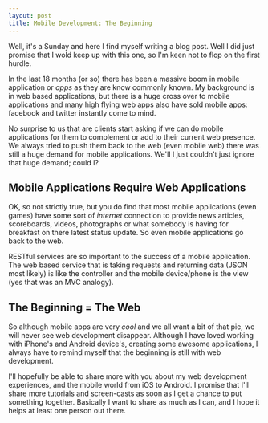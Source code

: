 ```yaml
---
layout: post 
title: Mobile Development: The Beginning
---
```


Well, it's a Sunday and here I find myself writing a blog post. Well I did just promise that I wold keep up with this one, so I'm keen not to flop on the first hurdle.

In the last 18 months (or so) there has been a massive boom in mobile application or *apps* as they are know commonly known. My background is in web based applications, but there is a huge cross over to mobile applications and many high flying web apps also have sold mobile apps: facebook and twitter instantly come to mind.  

No surprise to us that are clients start asking if we can do mobile applications for them to complement or add to their current web presence. We always tried to push them back to the web (even mobile web) there was still a huge demand for mobile applications. We'll I just couldn't just ignore that huge demand; could I?

Mobile Applications Require Web Applications
--------------------------------------------
OK, so not strictly true, but you do find that most mobile applications (even games) have some sort of *internet* connection to provide news articles, scoreboards, videos, photographs or what somebody is having for breakfast on there latest status update. So even mobile applications go back to the web.

RESTful services are so important to the success of a mobile application. The web based service that is taking requests and returning data (JSON most likely) is like the controller and the mobile device/phone is the view (yes that was an MVC analogy). 

The Beginning = The Web
-----------------------
So although mobile apps are very *cool* and we all want a bit of that pie, we will never see web development disappear. Although I have loved working with iPhone's and Android device's, creating some awesome applications, I always have to remind myself that the beginning is still with web development. 

I'll hopefully be able to share more with you about my web development experiences, and the mobile world from iOS to Android. I promise that I'll share more tutorials and screen-casts as soon as I get a chance to put something together. Basically I want to share as much as I can, and I hope it helps at least one person out there.